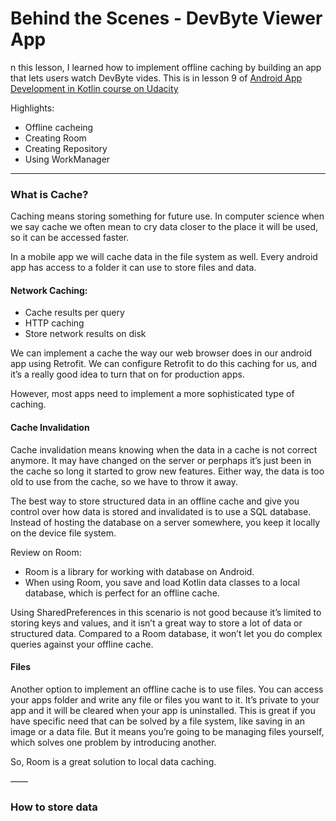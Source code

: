 # Behind the Scenes - DevByte Viewer App

n this lesson, I learned how to implement offline caching by building an app that lets users watch DevByte vides. This is in lesson 9 of [Android App Development in Kotlin course on Udacity](https://classroom.udacity.com/courses/ud9012)


Highlights:
- Offline cacheing 
- Creating Room
- Creating Repository 
- Using WorkManager

----
### What is Cache?
Caching means storing something for future use. In computer science when we say cache we often mean to cry data closer to the place it will be used, so it can be accessed faster. 

 In a mobile app we will cache data in the file system as well. Every android app has access to a folder it can use to store files and data. 

#### Network Caching:
- Cache results per query
- HTTP caching 
- Store network results on disk 

We can implement a cache the way our web browser does in our android app using Retrofit. We can configure Retrofit to do this caching for us, and it’s a really good idea to turn that on for production apps. 

However, most apps need to implement a more sophisticated type of caching.

#### Cache Invalidation 
Cache invalidation means knowing when the data in a cache is not correct anymore. It may have changed on the server or perphaps it’s just been in the cache so long it started to grow new features. Either way, the data is too old to use from the cache, so we have to throw it away. 


The best way to store structured data in an offline cache and give you control over how data is stored and invalidated is to use a SQL database. Instead of hosting the database on a server somewhere, you keep it locally on the device file system. 

Review on Room:
- Room is a library for working with database on Android. 
- When using Room, you save and load Kotlin data classes to a local database, which is perfect for an offline cache.

Using SharedPreferences in this scenario is not good because it’s limited to storing keys and values, and it isn’t a great way to store a lot of data or structured data. Compared to a Room database, it won’t let you do complex queries against your offline cache. 

#### Files
Another option to implement an offline cache is to use files. You can access your apps folder and write any file or files you want to it. It’s private to your app and it will be cleared when your app is uninstalled. This is great if you have specific need that can be solved by a file system, like saving in an image or a data file. But it means you’re going to be managing files yourself, which solves one problem by introducing another. 

So, Room is a great solution to local data caching.

——

### How to store data



